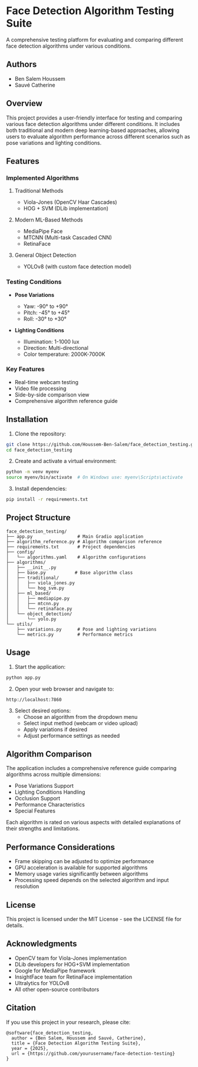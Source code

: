 # Face Detection Algorithm Testing Suite

A comprehensive testing platform for evaluating and comparing different face detection algorithms under various conditions.

## Authors
- Ben Salem Houssem
- Sauvé Catherine

## Overview

This project provides a user-friendly interface for testing and comparing various face detection algorithms under different conditions. It includes both traditional and modern deep learning-based approaches, allowing users to evaluate algorithm performance across different scenarios such as pose variations and lighting conditions.

## Features

### Implemented Algorithms
1. Traditional Methods
   - Viola-Jones (OpenCV Haar Cascades)
   - HOG + SVM (DLib implementation)

2. Modern ML-Based Methods
   - MediaPipe Face
   - MTCNN (Multi-task Cascaded CNN)
   - RetinaFace

3. General Object Detection
   - YOLOv8 (with custom face detection model)

### Testing Conditions
- **Pose Variations**
  - Yaw: -90° to +90°
  - Pitch: -45° to +45°
  - Roll: -30° to +30°

- **Lighting Conditions**
  - Illumination: 1-1000 lux
  - Direction: Multi-directional
  - Color temperature: 2000K-7000K

### Key Features
- Real-time webcam testing
- Video file processing
- Side-by-side comparison view
- Comprehensive algorithm reference guide

## Installation

1. Clone the repository:
```bash
git clone https://github.com/Houssem-Ben-Salem/face_detection_testing.git
cd face_detection_testing
```

2. Create and activate a virtual environment:
```bash
python -m venv myenv
source myenv/bin/activate  # On Windows use: myenv\Scripts\activate
```

3. Install dependencies:
```bash
pip install -r requirements.txt
```

## Project Structure
```
face_detection_testing/
├── app.py                 # Main Gradio application
├── algorithm_reference.py # Algorithm comparison reference
├── requirements.txt       # Project dependencies
├── config/
│   └── algorithms.yaml    # Algorithm configurations
├── algorithms/
│   ├── __init__.py
│   ├── base.py           # Base algorithm class
│   ├── traditional/
│   │   ├── viola_jones.py
│   │   └── hog_svm.py
│   ├── ml_based/
│   │   ├── mediapipe.py
│   │   ├── mtcnn.py
│   │   └── retinaface.py
│   └── object_detection/
│       └── yolo.py
└── utils/
    ├── variations.py      # Pose and lighting variations
    └── metrics.py         # Performance metrics
```

## Usage

1. Start the application:
```bash
python app.py
```

2. Open your web browser and navigate to:
```
http://localhost:7860
```

3. Select desired options:
   - Choose an algorithm from the dropdown menu
   - Select input method (webcam or video upload)
   - Apply variations if desired
   - Adjust performance settings as needed

## Algorithm Comparison

The application includes a comprehensive reference guide comparing algorithms across multiple dimensions:
- Pose Variations Support
- Lighting Conditions Handling
- Occlusion Support
- Performance Characteristics
- Special Features

Each algorithm is rated on various aspects with detailed explanations of their strengths and limitations.

## Performance Considerations

- Frame skipping can be adjusted to optimize performance
- GPU acceleration is available for supported algorithms
- Memory usage varies significantly between algorithms
- Processing speed depends on the selected algorithm and input resolution

## License

This project is licensed under the MIT License - see the LICENSE file for details.

## Acknowledgments

- OpenCV team for Viola-Jones implementation
- DLib developers for HOG+SVM implementation
- Google for MediaPipe framework
- InsightFace team for RetinaFace implementation
- Ultralytics for YOLOv8
- All other open-source contributors

## Citation

If you use this project in your research, please cite:
```
@software{face_detection_testing,
  author = {Ben Salem, Houssem and Sauvé, Catherine},
  title = {Face Detection Algorithm Testing Suite},
  year = {2025},
  url = {https://github.com/yourusername/face-detection-testing}
}
```
